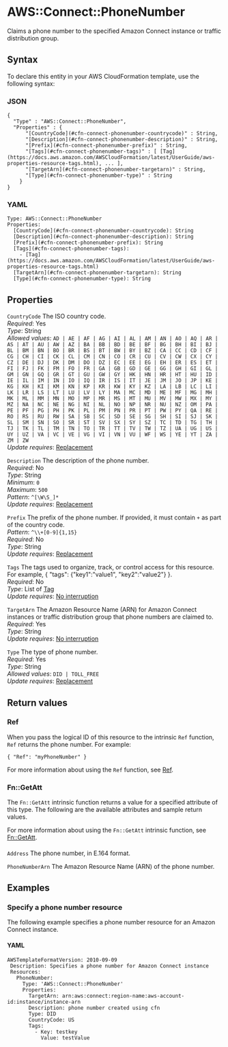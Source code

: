 # AWS::Connect::PhoneNumber<a name="aws-resource-connect-phonenumber"></a>

Claims a phone number to the specified Amazon Connect instance or traffic distribution group\.

## Syntax<a name="aws-resource-connect-phonenumber-syntax"></a>

To declare this entity in your AWS CloudFormation template, use the following syntax:

### JSON<a name="aws-resource-connect-phonenumber-syntax.json"></a>

```
{
  "Type" : "AWS::Connect::PhoneNumber",
  "Properties" : {
      "[CountryCode](#cfn-connect-phonenumber-countrycode)" : String,
      "[Description](#cfn-connect-phonenumber-description)" : String,
      "[Prefix](#cfn-connect-phonenumber-prefix)" : String,
      "[Tags](#cfn-connect-phonenumber-tags)" : [ [Tag](https://docs.aws.amazon.com/AWSCloudFormation/latest/UserGuide/aws-properties-resource-tags.html), ... ],
      "[TargetArn](#cfn-connect-phonenumber-targetarn)" : String,
      "[Type](#cfn-connect-phonenumber-type)" : String
    }
}
```

### YAML<a name="aws-resource-connect-phonenumber-syntax.yaml"></a>

```
Type: AWS::Connect::PhoneNumber
Properties: 
  [CountryCode](#cfn-connect-phonenumber-countrycode): String
  [Description](#cfn-connect-phonenumber-description): String
  [Prefix](#cfn-connect-phonenumber-prefix): String
  [Tags](#cfn-connect-phonenumber-tags): 
    - [Tag](https://docs.aws.amazon.com/AWSCloudFormation/latest/UserGuide/aws-properties-resource-tags.html)
  [TargetArn](#cfn-connect-phonenumber-targetarn): String
  [Type](#cfn-connect-phonenumber-type): String
```

## Properties<a name="aws-resource-connect-phonenumber-properties"></a>

`CountryCode`  <a name="cfn-connect-phonenumber-countrycode"></a>
The ISO country code\.  
*Required*: Yes  
*Type*: String  
*Allowed values*: `AD | AE | AF | AG | AI | AL | AM | AN | AO | AQ | AR | AS | AT | AU | AW | AZ | BA | BB | BD | BE | BF | BG | BH | BI | BJ | BL | BM | BN | BO | BR | BS | BT | BW | BY | BZ | CA | CC | CD | CF | CG | CH | CI | CK | CL | CM | CN | CO | CR | CU | CV | CW | CX | CY | CZ | DE | DJ | DK | DM | DO | DZ | EC | EE | EG | EH | ER | ES | ET | FI | FJ | FK | FM | FO | FR | GA | GB | GD | GE | GG | GH | GI | GL | GM | GN | GQ | GR | GT | GU | GW | GY | HK | HN | HR | HT | HU | ID | IE | IL | IM | IN | IO | IQ | IR | IS | IT | JE | JM | JO | JP | KE | KG | KH | KI | KM | KN | KP | KR | KW | KY | KZ | LA | LB | LC | LI | LK | LR | LS | LT | LU | LV | LY | MA | MC | MD | ME | MF | MG | MH | MK | ML | MM | MN | MO | MP | MR | MS | MT | MU | MV | MW | MX | MY | MZ | NA | NC | NE | NG | NI | NL | NO | NP | NR | NU | NZ | OM | PA | PE | PF | PG | PH | PK | PL | PM | PN | PR | PT | PW | PY | QA | RE | RO | RS | RU | RW | SA | SB | SC | SD | SE | SG | SH | SI | SJ | SK | SL | SM | SN | SO | SR | ST | SV | SX | SY | SZ | TC | TD | TG | TH | TJ | TK | TL | TM | TN | TO | TR | TT | TV | TW | TZ | UA | UG | US | UY | UZ | VA | VC | VE | VG | VI | VN | VU | WF | WS | YE | YT | ZA | ZM | ZW`  
*Update requires*: [Replacement](https://docs.aws.amazon.com/AWSCloudFormation/latest/UserGuide/using-cfn-updating-stacks-update-behaviors.html#update-replacement)

`Description`  <a name="cfn-connect-phonenumber-description"></a>
The description of the phone number\.  
*Required*: No  
*Type*: String  
*Minimum*: `0`  
*Maximum*: `500`  
*Pattern*: `^[\W\S_]*`  
*Update requires*: [Replacement](https://docs.aws.amazon.com/AWSCloudFormation/latest/UserGuide/using-cfn-updating-stacks-update-behaviors.html#update-replacement)

`Prefix`  <a name="cfn-connect-phonenumber-prefix"></a>
The prefix of the phone number\. If provided, it must contain `+` as part of the country code\.  
*Pattern*: `^\\+[0-9]{1,15}`  
*Required*: No  
*Type*: String  
*Update requires*: [Replacement](https://docs.aws.amazon.com/AWSCloudFormation/latest/UserGuide/using-cfn-updating-stacks-update-behaviors.html#update-replacement)

`Tags`  <a name="cfn-connect-phonenumber-tags"></a>
The tags used to organize, track, or control access for this resource\. For example, \{ "tags": \{"key1":"value1", "key2":"value2"\} \}\.  
*Required*: No  
*Type*: List of [Tag](https://docs.aws.amazon.com/AWSCloudFormation/latest/UserGuide/aws-properties-resource-tags.html)  
*Update requires*: [No interruption](https://docs.aws.amazon.com/AWSCloudFormation/latest/UserGuide/using-cfn-updating-stacks-update-behaviors.html#update-no-interrupt)

`TargetArn`  <a name="cfn-connect-phonenumber-targetarn"></a>
The Amazon Resource Name \(ARN\) for Amazon Connect instances or traffic distribution group that phone numbers are claimed to\.  
*Required*: Yes  
*Type*: String  
*Update requires*: [No interruption](https://docs.aws.amazon.com/AWSCloudFormation/latest/UserGuide/using-cfn-updating-stacks-update-behaviors.html#update-no-interrupt)

`Type`  <a name="cfn-connect-phonenumber-type"></a>
The type of phone number\.  
*Required*: Yes  
*Type*: String  
*Allowed values*: `DID | TOLL_FREE`  
*Update requires*: [Replacement](https://docs.aws.amazon.com/AWSCloudFormation/latest/UserGuide/using-cfn-updating-stacks-update-behaviors.html#update-replacement)

## Return values<a name="aws-resource-connect-phonenumber-return-values"></a>

### Ref<a name="aws-resource-connect-phonenumber-return-values-ref"></a>

When you pass the logical ID of this resource to the intrinsic `Ref` function, `Ref` returns the phone number\. For example:

`{ "Ref": "myPhoneNumber" }`

For more information about using the `Ref` function, see [Ref](https://docs.aws.amazon.com/AWSCloudFormation/latest/UserGuide/intrinsic-function-reference-ref.html)\.

### Fn::GetAtt<a name="aws-resource-connect-phonenumber-return-values-fn--getatt"></a>

The `Fn::GetAtt` intrinsic function returns a value for a specified attribute of this type\. The following are the available attributes and sample return values\.

For more information about using the `Fn::GetAtt` intrinsic function, see [Fn::GetAtt](https://docs.aws.amazon.com/AWSCloudFormation/latest/UserGuide/intrinsic-function-reference-getatt.html)\.

#### <a name="aws-resource-connect-phonenumber-return-values-fn--getatt-fn--getatt"></a>

`Address`  <a name="Address-fn::getatt"></a>
The phone number, in E\.164 format\.

`PhoneNumberArn`  <a name="PhoneNumberArn-fn::getatt"></a>
The Amazon Resource Name \(ARN\) of the phone number\.

## Examples<a name="aws-resource-connect-phonenumber--examples"></a>



### Specify a phone number resource<a name="aws-resource-connect-phonenumber--examples--Specify_a_phone_number_resource"></a>

The following example specifies a phone number resource for an Amazon Connect instance\.

#### YAML<a name="aws-resource-connect-phonenumber--examples--Specify_a_phone_number_resource--yaml"></a>

```
AWSTemplateFormatVersion: 2010-09-09
 Description: Specifies a phone number for Amazon Connect instance
 Resources:
   PhoneNumber:
     Type: 'AWS::Connect::PhoneNumber'
     Properties:
       TargetArn: arn:aws:connect:region-name:aws-account-id:instance/instance-arn
       Description: phone number created using cfn
       Type: DID
       CountryCode: US
       Tags:
         - Key: testkey
           Value: testValue
```
